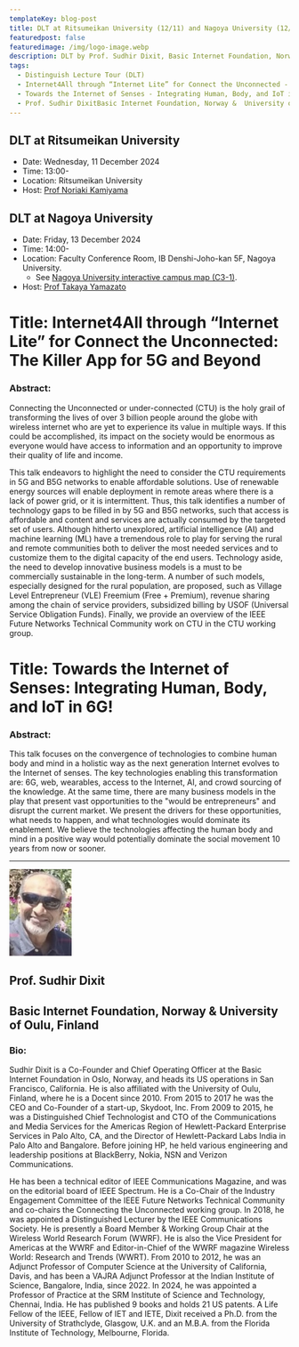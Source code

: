 ```yaml
---
templateKey: blog-post
title: DLT at Ritsumeikan University (12/11) and Nagoya University (12/13)
featuredpost: false
featuredimage: /img/logo-image.webp
description: DLT by Prof. Sudhir Dixit, Basic Internet Foundation, Norway &  University of Oulu, Finland, at Ritsumeikan University and Nagoya University.
tags:
  - Distinguish Lecture Tour (DLT)
  - Internet4All through “Internet Lite” for Connect the Unconnected - The Killer App for 5G and Beyond
  - Towards the Internet of Senses - Integrating Human, Body, and IoT in 6G!
  - Prof. Sudhir DixitBasic Internet Foundation, Norway &  University of Oulu, Finland
---
```


## DLT at Ritsumeikan University
- Date: Wednesday, 11 December 2024
- Time: 13:00-
- Location: Ritsumeikan University
- Host: [Prof Noriaki Kamiyama](/officers/)

## DLT at Nagoya University
- Date: Friday, 13 December 2024
- Time: 14:00-
- Location: Faculty Conference Room, IB Denshi-Joho-kan 5F, Nagoya University.
  - See [Nagoya University interactive campus map (C3-1)](https://www.nagoya-u.ac.jp/extra/map/index.html).
- Host: [Prof Takaya Yamazato](/officers)

<!-- 12/11 Ritsumeikan University (hosted by our Vice-Chair Prof Kamiyama)
12/13 Nagoya University (hosted by me) -->

# Title: Internet4All through “Internet Lite” for Connect the Unconnected: The Killer App for 5G and Beyond

### Abstract:

Connecting the Unconnected or under-connected (CTU) is the holy grail of transforming the lives of over 3 billion people around the globe with wireless internet who are yet to experience its value in multiple ways. 
If this could be accomplished, its impact on the society would be enormous as everyone would have access to information and an opportunity to improve their quality of life and income.

This talk endeavors to highlight the need to consider the CTU requirements in 5G and B5G networks to enable affordable solutions.
Use of renewable energy sources will enable deployment in remote areas where there is a lack of power grid, or it is intermittent. 
Thus, this talk identifies a number of technology gaps to be filled in by 5G and B5G networks, such that access is affordable and content and services are actually consumed by the targeted set of users. 
Although hitherto unexplored, artificial intelligence (AI) and machine learning (ML) have a tremendous role to play for serving the rural and remote communities both to deliver the most needed services and to customize them to the digital capacity of the end users. 
Technology aside, the need to develop innovative business models is a must to be commercially sustainable in the long-term. A number of such models, especially designed for the rural population, are proposed, such as Village Level Entrepreneur (VLE) Freemium (Free + Premium), revenue sharing among the chain of service providers, subsidized billing by USOF (Universal Service Obligation Funds). 
Finally, we provide an overview of the IEEE Future Networks Technical Community work on CTU in the CTU working group.

# Title: Towards the Internet of Senses: Integrating Human, Body, and IoT in 6G!

### Abstract:

This talk focuses on the convergence of technologies to combine human body and mind in a holistic way as the next generation Internet evolves to the Internet of senses. 
The key technologies enabling this transformation are: 6G, web, wearables, access to the Internet, AI, and crowd sourcing of the knowledge. 
At the same time, there are many business models in the play that present vast opportunities to the "would be entrepreneurs" and disrupt the current market. 
We present the drivers for these opportunities, what needs to happen, and what technologies would dominate its enablement. 
We believe the technologies affecting the human body and mind in a positive way would potentially dominate the social movement 10 years from now or sooner.

---

![Sudhir Dixit](Sudhir-Dixit.jpg)

## Prof. Sudhir Dixit
## Basic Internet Foundation, Norway &  University of Oulu, Finland

### Bio:

Sudhir Dixit is a Co-Founder and Chief Operating Officer at the Basic Internet Foundation in Oslo, Norway, and heads its US operations in San Francisco, California.  He is also affiliated with the University of Oulu, Finland, where he is a Docent since 2010.  From 2015 to 2017 he was the CEO and Co-Founder of a start-up, Skydoot, Inc. From 2009 to 2015, he was a Distinguished Chief Technologist and CTO of the Communications and Media Services for the Americas Region of Hewlett-Packard Enterprise Services in Palo Alto, CA, and the Director of Hewlett-Packard Labs India in Palo Alto and Bangalore. Before joining HP, he held various engineering and leadership positions at BlackBerry, Nokia, NSN and Verizon Communications.

He has been a technical editor of IEEE Communications Magazine, and was on the editorial board of IEEE Spectrum. He is a Co-Chair of the Industry Engagement Committee of the IEEE Future Networks Technical Community and co-chairs the Connecting the Unconnected working group. In 2018, he was appointed a Distinguished Lecturer by the IEEE Communications Society. He is presently a Board Member & Working Group Chair at the Wireless World Research Forum (WWRF). He is also the Vice President for Americas at the WWRF and Editor-in-Chief of the WWRF magazine Wireless World: Research and Trends (WWRT). From 2010 to 2012, he was an Adjunct Professor of Computer Science at the University of California, Davis, and has been a VAJRA Adjunct Professor at the Indian Institute of Science, Bangalore, India, since 2022. In 2024, he was appointed a Professor of Practice at the SRM Institute of Science and Technology, Chennai, India. He has published 9 books and holds 21 US patents. A Life Fellow of the IEEE, Fellow of IET and IETE, Dixit received a Ph.D. from the University of Strathclyde, Glasgow, U.K. and an M.B.A. from the Florida Institute of Technology, Melbourne, Florida. 
